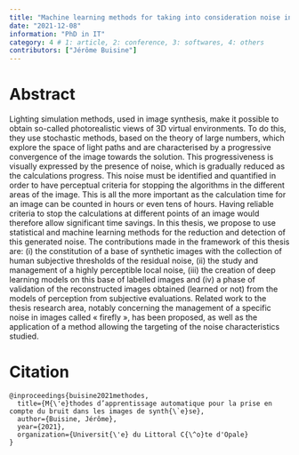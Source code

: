 ```yaml
---
title: "Machine learning methods for taking into consideration noise in computer generated images"
date: "2021-12-08"
information: "PhD in IT"
category: 4 # 1: article, 2: conference, 3: softwares, 4: others
contributors: ["Jérôme Buisine"]
---
```


# Abstract

Lighting simulation methods, used in image synthesis, make it possible to obtain so-called photorealistic views of 3D virtual environments. To do this, they use stochastic methods, based on the theory of large numbers, which explore the space of light paths and are characterised by a progressive convergence of the image towards the solution. This progressiveness is visually expressed by the presence of noise, which is gradually reduced as the calculations progress. This noise must be identified and quantified in order to have perceptual criteria for stopping the algorithms in the different areas of the image. This is all the more important as the calculation time for an image can be counted in hours or even tens of hours. Having reliable criteria to stop the calculations at different points of an image would therefore allow significant time savings. In this thesis, we propose to use statistical and machine learning methods for the reduction and detection of this generated noise. The contributions made in the framework of this thesis are: (i) the constitution of a base of synthetic images with the collection of human subjective thresholds of the residual noise, (ii) the study and management of a highly perceptible local noise, (iii) the creation of deep learning models on this base of labelled images and (iv) a phase of validation of the reconstructed images obtained (learned or not) from the models of perception from subjective evaluations. Related work to the thesis research area, notably concerning the management of a specific noise in images called « firefly », has been proposed, as well as the application of a method allowing the targeting of the noise characteristics studied. 

# Citation
```
@inproceedings{buisine2021methodes,
  title={M{\'e}thodes d’apprentissage automatique pour la prise en compte du bruit dans les images de synth{\`e}se},
  author={Buisine, Jérôme},
  year={2021},
  organization={Universit{\'e} du Littoral C{\^o}te d'Opale}
}

```